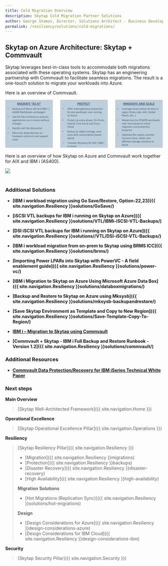 ```yaml
---
title: Cold Migration Overview
description: Skytap Cold Migration Partner Solutions
author: George Stamos, Director, Solutions Architect - Business Development
permalink: /resiliency/solutions/cold-migrations/
---
```


## Skytap on Azure Architecture: Skytap + Commvault

Skytap leverages best-in-class tools to accommodate both migrations
associated with these operating systems. Skytap has an engineering
partnership with Commvault to facilitate seamless migrations. The result
is a one-touch solution to migrate your workloads into Azure.

Here is an overview of Commvault.

<img src="https://raw.githubusercontent.com/skytap/well-architected-framework/master/resiliency/migrationmedia/media/image7.png">

Here is an overview of how Skytap on Azure and Commvault work together
for AIX and IBM i (AS400).

<img src="https://raw.githubusercontent.com/skytap/well-architected-framework/master/resiliency/migrationmedia/media/image8.png">

<BR>
<BR>


### Additional Solutions

- **[IBM i workload migration using Go Save/Restore, Option-22,23]({{ site.navigation.Resiliency }}solutions/GoSave/)**

- **[iSCSI VTL backups for IBM i running on Skytap on Azure]({{ site.navigation.Resiliency }}solutions/VTL/IBMi-iSCSI-VTL-Backups/)**
  
- **[DSI iSCSI VTL backups for IBM i running on Skytap on Azure]({{ site.navigation.Resiliency }}solutions//VTL/DSI-iSCSI-VTL-Backups/)**

- **[IBM i workload migration from on-prem to Skytap using BRMS ICC]({{ site.navigation.Resiliency }}solutions/brms/)**

- **[Importing Power LPARs into Skytap with PowerVC - A field enablement guide]({{ site.navigation.Resiliency }}solutions/power-vc/)**

- **[IBM i Migration to Skytap on Azure Using Microsoft Azure Data Box]({{ site.navigation.Resiliency }}solutions/databoxmigrations/)**

- **[Backup and Restore to Skytap on Azure using Mksysb]({{ site.navigation.Resiliency }}solutions/mksysb-backupandrestore/)**

- **[Save Skytap Environment as Template and Copy to New Region]({{ site.navigation.Resiliency }}solutions/Save-Template-Copy-To-Region/)**

- **<a href="https://raw.githubusercontent.com/skytap/well-architected-framework/master/resiliency/protectionmedia/IBM_i_Migration_to_Skytap_using_Commvault.pdf" target="_blank">IBM i – Migration to Skytap using Commvault</a>**

- **[Commvault + Skytap - IBM i Full Backup and Restore Runbook - Version 1.2]({{ site.navigation.Resiliency }}solutions/commvault/)**

### Additional Resources

- **<a href="https://raw.githubusercontent.com/skytap/well-architected-framework/master/resiliency/protectionmedia/commvault-iseries-protection-technical-whitepaper.pdf" target="_blank">Commvault Data Protection/Recovery for IBM iSeries Technical White Paper</a>**

### Next steps

**Main Overview**
> [Skytap Well-Architected Framework]({{ site.navigation.Home }})

**Operational Excellence**
> [Skytap Operational Excellence Pillar]({{ site.navigation.Operations }})

**Resiliency**
> [Skytap Resiliency Pillar]({{ site.navigation.Resiliency }})
> * [Migration]({{ site.navigation.Resiliency }}migrations)
> * [Protection]({{ site.navigation.Resiliency }}backups)
> * [Disaster Recovery]({{ site.navigation.Resiliency }}disaster-recovery)
> * [High Availability]({{ site.navigation.Resiliency }}high-availability)
>
> **Migration Solutions**
> * [Hot Migrations (Replication Sync)]({{ site.navigation.Resiliency }}solutions/hot-migrations)
>
> **Design**
> * [Design Considerations for Azure]({{ site.navigation.Resiliency }}design-considerations-azure)
> * [Design Considerations for IBM Cloud]({{ site.navigation.Resiliency }}design-considerations-ibm)

**Security**
> [Skytap Security Pillar]({{ site.navigation.Security }})
